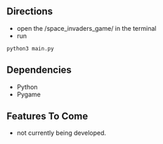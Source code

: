## Directions
- open the /space_invaders_game/ in the terminal
- run 
```
python3 main.py
```



## Dependencies
- Python
- Pygame

## Features To Come
- not currently being developed.
